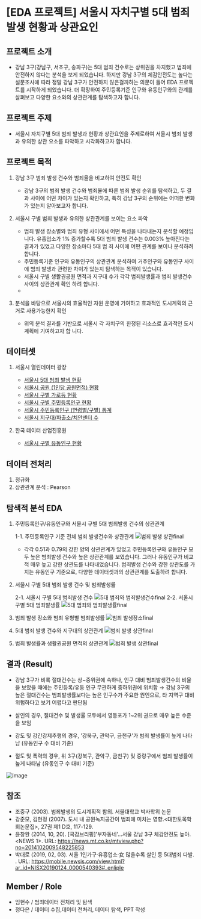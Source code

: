 # [EDA 프로젝트] 서울시 자치구별 5대 범죄 발생 현황과 상관요인 


## 프로젝트 소개
   * 강남 3구(강남구, 서초구, 송파구)는 5대 범죄 건수로는 상위권을 차지했고 범죄에 안전하지 않다는 분석을 보게 되었습니다. 하지만 강남 3구의 체감안전도는 높다는 설문조사에 따라 정말 강남 3구가 안전하지 않은걸까하는 의문이 들어 EDA 프로젝트를 시작하게 되었습니다. 더 확장하여 주민등록기준 인구와 유동인구와의 관계를 살펴보고 다양한 요소와의 상관관계를 탐색하고자 합니다. 

## 프로젝트 주제
   * 서울시 자치구별 5대 범죄 발생과 현황과 상관요인을 주제로하여 서울시 범죄 발생과 유의한 상관 요소를 파악하고 시각화하고자 합니다. 
   
## 프로젝트 목적

   1. 강남 3구 범죄 발생 건수와 범죄율을 비교하여 안전도 확인
      * 강남 3구의 범죄 발생 건수와 범죄율에 따른 범죄 발생 순위를 탐색하고, 두 결과 사이에 어떤 차이가 있는지 확인하고, 특히 강남 3구의 순위에는 어떠한 변화가 있는지 알아보고자 합니다.
           
   2. 서울시 구별 범죄 발생과 유의한 상관관계를 보이는 요소 파악
      * 범죄 발생 장소별와 범죄 유형 사이에서 어떤 특성을 나타내는지 분석할 예정입니다. 유흥업소가 1%         증가할수록 5대 범죄 발생 건수는 0.003% 높아진다는 결과가 있었고 다양한 장소마다 5대 범                  죄 사이에 어떤 관계를 보이나 분석하려 합니다. 
      * 주민등록기준 인구와 유동인구의 상관관계 분석하여 거주인구와 유동인구 사이에 범죄 발생과 관련한         차이가 있는지 탐색하는 목적이 있습니다. 
      * 서울시 구별 생활권공원 면적과 지구대 수가 각각 범죄발생률과 범죄 발생건수 사이의 상관관계 확인         하려 합니다. 
      *
   3. 분석을 바탕으로 서울시의 효율적인 자원 운영에 기여하고 효과적인 도시계획의 근거로 사용가능한지         확인
      * 위의 분석 결과를 기반으로 서울시 각 자치구의 한정된 리소스로 효과적인 도시계획에 기여하고자 합         니다. 


## 데이터셋
  1. 서울시 열린데이터 광장
  
      * [서울시 5대 범죄 발생 현황](http://data.seoul.go.kr/dataList/316/S/2/datasetView.do)
      * [서울시 공원 (1인당 공원면적) 현황](http://data.seoul.go.kr/dataList/360/S/2/datasetView.do)
      * [서울시 구별 가로등 현황](http://data.seoul.go.kr/dataList/261/S/2/datasetView.do)
      * [서울시 구별 주민등록인구 현황](http://data.seoul.go.kr/dataList/419/S/2/datasetView.do)
      * [서울시 주민등록인구 (연령별/구별) 통계](http://data.seoul.go.kr/dataList/10718/S/2/datasetView.do)
      * [서울시 지구대/파출소/치안센터 수](http://data.seoul.go.kr/dataList/224/S/2/datasetView.do)
  
  2. 한국 데이터 산업진흥원
     * [서울시 구별 유동인구 현황](http://datakorea.datastore.or.kr/profile/geo/04000KR11/#flow_top_bottom_private_data)

## 데이터 전처리
  1. 정규화
  2. 상관관계 분석 : Pearson

## 탐색적 분석 EDA
  
  1. 주민등록인구/유동인구와 서울시 구별 5대 범죄발생 건수의 상관관계
  
     1-1. 주민등록인구 기준 전체 범죄 발생건수와 상관관계
    ![범죄 발생 상관final](https://user-images.githubusercontent.com/75604413/108394239-d9661800-7257-11eb-92fa-8c1437a7a5aa.png)
      * 각각 0.51과 0.79의 강한 양의 상관관계가 있었고 주민등록인구와 유동인구 모두 높은 범죄발생 건수와 높은 상관관계를 보였습니다. 그러나 유동인구가 비교적 매우 높고 강한 상관도를 나타내었습니다. 범죄발생 건수와 강한 상관도를 가지는 유동인구 기준으로, 다양한 데이터셋과의 상관관계를 도출하려 합니다. 
   
   
  2. 서울시 구별 5대 범죄 발생 건수 및 범죄발생률
  
     2-1. 서울시 구별 5대 범죄발생 건수
    ![5대 범죄와 범죄발생건수final](https://user-images.githubusercontent.com/75604413/108393191-c43cb980-7256-11eb-8fef-212e80e3620d.png)
     2-2. 서울시 구별 5대 범죄발생률
    ![5대 범죄와 범죄발생률final](https://user-images.githubusercontent.com/75604413/108393481-0e259f80-7257-11eb-9ed5-744c1ba29aee.png)
  
  
  3. 범죄 발생 장소와 범죄 유형별 범죄발생률
    ![범죄 발생장소final](https://user-images.githubusercontent.com/75604413/108393927-7e342580-7257-11eb-9259-58aa4a403a3a.png)
    
    
  4. 5대 범죄 발생 건수와 지구대의 상관관계
  ![범죄 발생 상관final](https://user-images.githubusercontent.com/75604413/108394501-1c27f000-7258-11eb-9915-0c1ab92449d5.png)


  5. 범죄 발생률과 생활권공원 면적의 상관관계
  ![범죄 발생 상관final](https://user-images.githubusercontent.com/75604413/108394841-82ad0e00-7258-11eb-80a7-929797584f21.png)



## 결과 (Result)
* 강남 3구가 비록 절대건수는 상~중위권에 속하나, 인구 대비 범죄발생건수의 비율을 보았을 때에는 주민등록/유동 인구 무관하게 중하위권에 위치함
   → 강남 3구의 높은 절대건수는 범죄발생률보다는 높은 인구수가 주요한 원인으로, 타 지역구 대비 위험하다고 보기 어렵다고 판단됨

* 살인의 경우, 절대건수 및 발생률 모두에서 영등포가 1~2위 권으로 매우 높은 수준을 보임
* 강도 및 강간강제추행의 경우, '강북구, 관악구, 금천구'가 범죄 발생률이 높게 나타남 (유동인구 수 대비 기준)
* 절도 및 폭력의 경우, 위 3구(강북구, 관악구, 금천구) 및 중랑구에서 범죄 발생률이 높게 나타남 (유동인구 수 대비 기준)

![image](https://user-images.githubusercontent.com/78459305/107248906-20912380-6a76-11eb-86d4-4c0d32b5f123.png)

 





## 참조
* 조중구 (2003). 범죄발생의 도시계획적 함의. 서울대학교 박사학위 논문
* 강준모, 김현정 (2007). 도시 내 공원녹지공간이 범죄에 미치는 영향.<대한토목학회논문집>, 27권 제1 D호, 117-129.
* 윤창완 (2014, 10, 20). [국감브리핑]'부자동네'...서울 강남 3구 체감안전도 높아. <NEWS 1>. URL: https://news.mt.co.kr/mtview.php?no=2014102009548225853
* 박대로 (2019, 02, 03). 서울 1인가구·유흥업소·女 많을수록 살인 등 5대범죄 다발. <NEWSIS>. URL: https://mobile.newsis.com/view.html?ar_id=NISX20190124_0000540393#_enliple



## Member / Role
* 임현수 / 범죄데이터 전처리 및 탐색
* 정다은 / 데이터 수집,데이터 전처리, 데이터 탐색, PPT 작성
